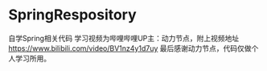 # SpringRespository
自学Spring相关代码
学习视频为哔哩哔哩UP主：动力节点，附上视频地址
https://www.bilibili.com/video/BV1nz4y1d7uy
最后感谢动力节点，代码仅做个人学习所用。
